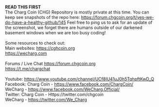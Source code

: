 <B>READ THIS FIRST</B>
<br>
The Charg Coin (CHG) Repository is mostly private at this time.  You can keep see snapshots of the repo here: https://forum.chgcoin.org/t/yes-we-do-have-a-healthy-github/145  Feel free to ping us to ask for an update of the screenshot, we forget there are humans outside of our darkened basement windows when we are too busy coding!
<br><br>
Some resources to check out:
<br>
Main websites:
https://cghcoin.org
<br>https://wecharg.com
<br><br>
Forums / Live Chat
https://forum.chgcoin.org
<br>https://t.me/chargchat
<br><br>
Youtube:
https://www.youtube.com/channel/UCf8IU41uJ0h5TqhpftKwD_Q
<br>
Facebook:
Charg Coin - https://www.facebook.com/ChargCoin/
<br>WeCharg - https://www.facebook.com/WeCharg.Official/
<br>
Twitter:
Charg Coin - Https://twitter.com/chgcoin
<br>WeCharg - https://twitter.com/We_Charg
